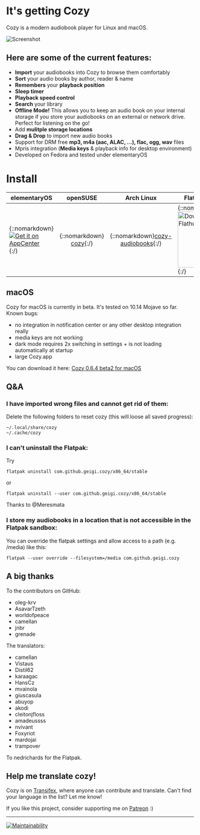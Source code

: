 # It's getting Cozy

Cozy is a modern audiobook player for Linux and macOS. 

![Screenshot](https://raw.githubusercontent.com/geigi/cozy/img/img/screenshot.png)

## Here are some of the current features:
- **Import** your audiobooks into Cozy to browse them comfortably
- **Sort** your audio books by author, reader & name
- **Remembers** your **playback position**
- **Sleep timer**
- **Playback speed control**
- **Search** your library
- **Offline Mode!** This allows you to keep an audio book on your internal storage if you store your audiobooks on an external or network drive. Perfect for listening on the go!
- Add **mulitple storage locations**
- **Drag & Drop** to import new audio books
- Support for DRM free **mp3, m4a (aac, ALAC, ...), flac, ogg, wav** files
- Mpris integration (**Media keys** & playback info for desktop environment)
- Developed on Fedora and tested under elementaryOS

# Install

| elementaryOS | openSUSE | Arch Linux | Flatpak (other) | macOS |
|--------------|:----------:|:------------:|-----------------|:-------:|
| {::nomarkdown}<a href="https://appcenter.elementary.io/com.github.geigi.cozy"><img src="https://appcenter.elementary.io/badge.svg" alt="Get it on AppCenter"></a>{:/} | {::nomarkdown}<center><a href="https://software.opensuse.org/package/cozy">cozy</a>{:/} | {::nomarkdown}<a href="https://aur.archlinux.org/packages/cozy-audiobooks/">cozy-audiobooks</a></center>{:/} | {::nomarkdown}<a href='https://flathub.org/apps/details/com.github.geigi.cozy'><img width='150' alt='Download on Flathub' src='https://flathub.org/assets/badges/flathub-badge-en.png'/></a>{:/} | {::nomarkdown}<center><a href="https://github.com/geigi/cozy/releases/download/0.6.4/cozy_macos_0.6.4_beta2.dmg">Beta 2</a></center>{:/} |  

## macOS
Cozy for macOS is currently in beta. It's tested on 10.14 Mojave so far. Known bugs:
- no integration in notification center or any other desktop integration really
- media keys are not working
- dark mode requires 2x switching in settings + is not loading automatically at startup
- large Cozy.app

You can download it here: <a href="https://github.com/geigi/cozy/releases/download/0.6.4/cozy_macos_0.6.4_beta2.dmg">Cozy 0.6.4 beta2 for macOS</a>

## Q&A
### I have imported wrong files and cannot get rid of them:
Delete the following folders to reset cozy (this will loose all saved progress):
```
~/.local/share/cozy
~/.cache/cozy
```


### I can't uninstall the Flatpak:
Try
```
flatpak uninstall com.github.geigi.cozy/x86_64/stable
```
or
```
flatpak uninstall --user com.github.geigi.cozy/x86_64/stable
```
Thanks to @Meresmata

### I store my audiobooks in a location that is not accessible in the Flatpak sandbox:
You can override the flatpak settings and allow access to a path (e.g. /media) like this:
```
flatpak --user override --filesystem=/media com.github.geigi.cozy
```

## A big thanks
To the contributors on GitHub:
- oleg-krv 
- AsavarTzeth
- worldofpeace
- camellan
- jnbr
- grenade

The translators:
- camellan
- Vistaus
- Distil62
- karaagac
- HansCz
- mvainola
- giuscasula
- abuyop
- akodi
- cleitonjfloss
- amadeussss
- nvivant
- Foxyriot
- mardojai
- trampover

To nedrichards for the Flatpak.

## Help me translate cozy!
Cozy is on <a href="https://www.transifex.com/geigi/cozy/"> Transifex</a>, where anyone can contribute and translate. Can't find your language in the list? Let me know!

If you like this project, consider supporting me on <a href="https://www.patreon.com/bePatron?u=8147127"> Patreon</a> :)

----
[![Maintainability](https://api.codeclimate.com/v1/badges/fde8cbdff23033adaca2/maintainability)](https://codeclimate.com/github/geigi/cozy/maintainability)
